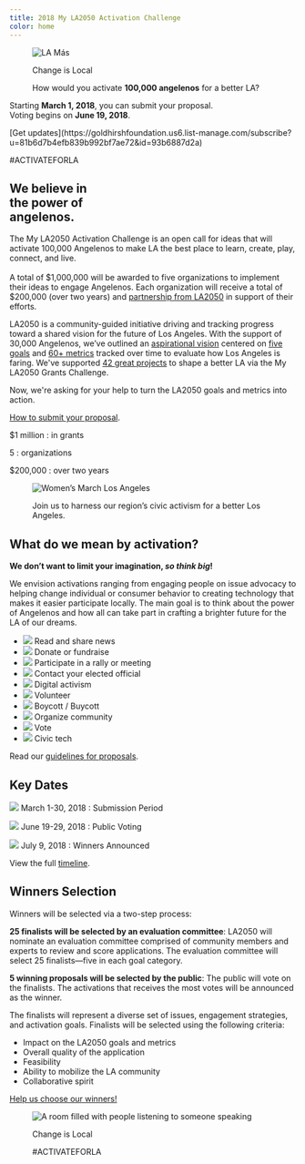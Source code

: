 ```yaml
---
title: 2018 My LA2050 Activation Challenge
color: home
---
```


<figure class="change-is-local has-text">
  <img src="/assets/images/home/lamas.jpg" alt="LA Más">
  <div class="caption">
    <div>
      <p><span>Change is&nbsp;Local</span></p>
      <p>
        <span>
          <span class="avoid-break">How would</span>
          <span class="avoid-break">you activate</span>
          <strong>100,000 angelenos</strong>
          <span class="avoid-break">
            for a <span class="avoid-break">better LA?</span>
          </span>
        </span>
      </p>
    </div>
  </div>
</figure>

<!--
<h1>Change is&nbsp;Local</h1>

<figure class="has-text">
  <img src="/assets/images/home/lamas.jpg" alt="LA Más">
  <p class="caption">
  <span>
    <span class="avoid-break">How would</span>
    <span class="avoid-break">you activate</span>
    <strong>100,000 angelenos</strong>
    <span class="avoid-break">
      for a <span class="avoid-break">better LA?</span>
    </span>
  </span>
  </p>
</figure>
-->

<h1 style="display: none">Public Voting</h1>

<div class="notifications" markdown="1">

<p style="max-width: 27em">Starting <strong>March 1, 2018</strong>, you can submit your proposal. Voting begins on  <span style="display: inline-block"><strong>June 19, 2018</strong>.</span></p>

<p class="action" markdown="1">
[Get updates](https://goldhirshfoundation.us6.list-manage.com/subscribe?u=81b6d7b4efb839b992bf7ae72&id=93b6887d2a)
</p>

</div>

<!--

<h1>Change is&nbsp;Local</h1>
<h1>
  <span style="display: block; max-width: 15em; margin-left: auto; margin-right: auto;">
    <span class="avoid-break">How would</span>
    <span class="avoid-break">you activate</span>
    <em>100,000 angelenos</em>
    <span class="avoid-break">
      for a <span class="avoid-break">better LA?</span>
    </span>
  </span>
</h1>

<div class="action" markdown="1">
* [What is LA2050?](/about)
* [Get updates about the challenge](https://goldhirshfoundation.us6.list-manage.com/subscribe?u=81b6d7b4efb839b992bf7ae72&id=93b6887d2a)
</div>
<div class="action" markdown="1">
* [Learn about LA2050](/about)
* [Get Updates](https://goldhirshfoundation.us6.list-manage.com/subscribe?u=81b6d7b4efb839b992bf7ae72&id=93b6887d2a)
</div>
-->

<!--
<figure class="change-is-local has-text">
  <img src="/assets/images/home/womens-march-la.jpg" alt="Women’s March Los Angeles">
  <div class="caption">
    <div>
      <p><span>Change is&nbsp;Local</span></p>
    </div>
  </div>
</figure>

<h1 style="display: none">Public Voting</h1>

<div class="notifications" markdown="1">
<p>
  <span>
    <span class="avoid-break">How would</span>
    <span class="avoid-break">you activate</span>
    <strong>100,000 angelenos</strong>
    <span class="avoid-break">
      for a <span class="avoid-break">better LA?</span>
    </span>
  </span>
</p>

<p>Starting <strong>March 1, 2018</strong>, you can submit your proposal. Voting begins on  <span style="display: inline-block"><strong>June 19, 2018</strong>.</span></p>

<p class="action" markdown="1">
[Get updates](https://goldhirshfoundation.us6.list-manage.com/subscribe?u=81b6d7b4efb839b992bf7ae72&id=93b6887d2a)
</p>

</div>
-->

<!--
<div class="action">
<p>Starting <strong>March 1, 2018</strong>, you can submit your proposal. Voting begins on  <span style="display: inline-block"><strong>June 19, 2018</strong>.</span></p>
<p style="max-width: none; text-align: center; margin-top: 3em;" markdown="1">
[Get Updates](https://goldhirshfoundation.us6.list-manage.com/subscribe?u=81b6d7b4efb839b992bf7ae72&id=93b6887d2a)
</p>
</div>
-->

<!--
<figure>
  <img src="/assets/images/home/womens-march-la.jpg" alt="Women’s March Los Angeles">
  <p class="caption"><span>How would you activate <strong>100,000 angelenos</strong> for a better LA?</span></p>
</figure>
-->

<p class="activate-tag">#ACTIVATEFORLA</p>

<h2 class="fancy"><span style="display: block; max-width: 10em"><strong>We&nbsp;believe&nbsp;in the&nbsp;power&nbsp;of angelenos.</strong></span></h2>

The My LA2050 Activation Challenge is an open call for ideas that will activate 100,000 Angelenos to make LA the best place to learn, create, play, connect, and live.<br /><br />A total of $1,000,000 will be awarded to five organizations to implement their ideas to engage Angelenos. Each organization will receive a total of $200,000 (over two years) and [partnership from LA2050](/about/#la2050-partnership) in support of their efforts.


<!--
<h2 class="fancy"><em>1,000,000. 5&nbsp;winners.<br /> Two&nbsp;years to&nbsp;Shape&nbsp;LA.</em></h2>

<img src="/assets/images/numbers.png" alt="$1 million in grants. 5 organizations. $200,000 over two years" />
-->

LA2050 is a community-guided initiative driving and tracking progress toward a shared vision for the future of Los Angeles. With the support of 30,000 Angelenos, we’ve outlined an [aspirational vision](https://la2050.s3-us-west-1.amazonaws.com/reports/1/pdfs/vision_for_a_successful_los_angeles.pdf?1441226432) centered on [five goals](https://la2050.org/goals) and [60+ metrics](https://www.la2050.org/metrics) tracked over time to evaluate how Los Angeles is faring. We've supported [](https://www.la2050.org/grantees) [42 great projects](https://www.la2050.org/grantees) to shape a better LA via the My LA2050 Grants Challenge. 

Now, we're asking for your help to turn the LA2050 goals and metrics into action.

[How to submit your proposal](/submit/#guidelines).

<div class="numbers" markdown="1">
$1 million
: in grants

5
: organizations

$200,000
: over two years
</div>



<!--
<figure markdown="1">
![$1 million in grants. 5 organizations. $200,000 over two years](/assets/images/numbers.png)
</figure>
-->

<!--
<h3>$1 million in&nbsp;grants.<br />5&nbsp;organizations.<br />$200,000 over two&nbsp;years</h3> 
-->


<!--
Starting March 1, 2018, you can [submit your proposal](/submit) to activate Angelenos around an important issue in the region.
-->


<!--
<p class="action" markdown="1">
[Read the FAQs](/faqs)
</p>
-->

<figure class="has-text">
  <img src="/assets/images/home/womens-march-la.jpg" alt="Women’s March Los Angeles">
  <p class="caption"><span>Join us to harness our region’s civic activism for a better Los Angeles.</span></p>
</figure>

<section class="activation-examples"><div markdown="1">

## What do we mean by activation?

<strong>
  We don’t want to limit your imagination, <em>so think big</em>!
</strong>
<!--
<strong>
  <span style="">
    <span style="max-width: 9em; display: block;">We don’t want to limit your imagination, so think big!</span>
  </span>
</strong>
-->

We envision activations ranging from engaging people on issue advocacy to helping change individual or consumer behavior to creating technology that makes it easier participate locally. The main goal is to think about the power of Angelenos and how all can take part in crafting a brighter future for the LA of our dreams.

* ![](/assets/images/examples/share-news.svg) Read and share news
* ![](/assets/images/examples/donate.svg) Donate or fundraise
* ![](/assets/images/examples/rally.svg) Participate in a rally or meeting
* ![](/assets/images/examples/contact-official.svg) Contact your elected official
* ![](/assets/images/examples/digital-activism.svg) Digital activism
* ![](/assets/images/examples/volunteer.svg) Volunteer
* ![](/assets/images/examples/boycott.svg) Boycott / Buycott
* ![](/assets/images/examples/organize-community.svg) Organize community
* ![](/assets/images/examples/vote.svg) Vote
* ![](/assets/images/examples/civic-tech.svg) Civic tech

Read our [guidelines for proposals](/submit/#guidelines).

</div></section>

<!--
<section class="key-dates" markdown="1">

### Submission Period

![](/assets/images/timeline/submission.png)

March 1-3O, 2018

### Public Voting

![](/assets/images/timeline/voting.png)

June 19-29, 2018

### Winners Announced

![](/assets/images/timeline/winners.png)

July 9, 2018

</section>
-->

<section class="timeline has-icons" markdown="1" id="dates"><div markdown="1">

## Key Dates

![](/assets/images/timeline/submission.svg) March 1-30, 2018
: Submission Period

![](/assets/images/timeline/voting.svg) June 19-29, 2018
: Public Voting

![](/assets/images/timeline/winners.svg) July 9, 2018
: Winners Announced


View the full [timeline](/timeline).

</div></section>


## Winners Selection

Winners will be selected via a two-step process:

**25 finalists will be selected by an evaluation committee**: LA2050 will nominate an evaluation committee comprised of community members and experts to review and score applications. The evaluation committee will select 25 finalists—five in each goal category.

**5 winning proposals will be selected by the public**: The public will vote on the finalists. The activations that receives the most votes will be announced as the winner.

The finalists will represent a diverse set of issues, engagement strategies, and activation goals. Finalists will be selected using the following criteria:

* Impact on the LA2050 goals and metrics
* Overall quality of the application
* Feasibility
* Ability to mobilize the LA community
* Collaborative spirit

[Help us choose our winners!](/vote/)

<figure class="has-text">
  <img src="/assets/images/home/collaborates.jpg" alt="A room filled with people listening to someone speaking">
  <p class="caption"><span>Change is&nbsp;Local</span></p>
  <p class="activate-tag">#ACTIVATEFORLA</p>
</figure>

<!--
If you have questions not answered in the [FAQs](/faqs), please contact us at [connect@la2050.org](mailto:connect@la2050.org).

<p class="action" markdown="1">
[Message Us](mailto:connect@la2050.org)
</p>
-->

